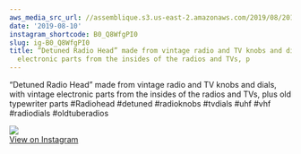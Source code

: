 ```yaml
---
aws_media_src_url: //assemblique.s3.us-east-2.amazonaws.com/2019/08/2019-08-10_15-28-57_UTC.jpg
date: '2019-08-10'
instagram_shortcode: B0_Q8WfgPI0
slug: ig-B0_Q8WfgPI0
title: “Detuned Radio Head” made from vintage radio and TV knobs and dials, with vintage
  electronic parts from the insides of the radios and TVs, p
---
```


“Detuned Radio Head” made from vintage radio and TV knobs and dials, with vintage electronic parts from the insides of the radios and TVs, plus old typewriter parts #Radiohead #detuned #radioknobs #tvdials #uhf #vhf #radiodials #oldtuberadios 

![](//assemblique.s3.us-east-2.amazonaws.com/2019/08/2019-08-10_15-28-57_UTC.jpg)   
[View on Instagram](https://www.instagram.com/p/B0_Q8WfgPI0/)